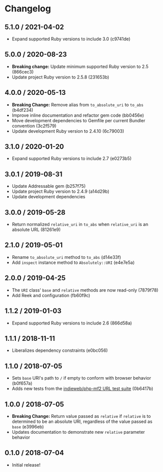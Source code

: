 # Changelog

## 5.1.0 / 2021-04-02

- Expand supported Ruby versions to include 3.0 (c9741de)

## 5.0.0 / 2020-08-23

- **Breaking change:** Update minimum supported Ruby version to 2.5 (866cec3)
- Update project Ruby version to 2.5.8 (231653b)

## 4.0.0 / 2020-05-13

- **Breaking Change:** Remove alias from `to_absolute_uri` to `to_abs` (b4df234)
- Improve inline documentation and refactor gem code (bb0456e)
- Move development dependencies to Gemfile per current Bundler convention (3c2f579)
- Update development Ruby version to 2.4.10 (6c79003)

## 3.1.0 / 2020-01-20

- Expand supported Ruby versions to include 2.7 (e0273b5)

## 3.0.1 / 2019-08-31

- Update Addressable gem (b257f75)
- Update project Ruby version to 2.4.9 (a14d29b)
- Update development dependencies

## 3.0.0 / 2019-05-28

- Return normalized `relative_uri` in `to_abs` when `relative_uri` is an absolute URL (81261e9)

## 2.1.0 / 2019-05-01

- Rename `to_absolute_uri` method to `to_abs` (d14e33f)
- Add `inspect` instance method to `Absolutely::URI` (e4e7e5a)

## 2.0.0 / 2019-04-25

- The `URI` class' `base` and `relative` methods are now read-only (7879f78)
- Add Reek and configuration (fb60f9c)

## 1.1.2 / 2019-01-03

- Expand supported Ruby versions to include 2.6 (866d58a)

## 1.1.1 / 2018-11-11

- Liberalizes dependency constraints (e0bc056)

## 1.1.0 / 2018-07-05

- Sets `base` URI's path to `/` if empty to conform with browser behavior (b0f657a)
- Adds new tests from the [indieweb/php-mf2 URL test suite](https://github.com/indieweb/php-mf2/blob/master/tests/Mf2/URLTest.php) (0b6417b)

## 1.0.0 / 2018-07-05

- **Breaking Change:** Return value passed as `relative` if `relative` is to determined to be an absolute URI, regardless of the value passed as `base` (e3996eb)
- Updates documentation to demonstrate new `relative` parameter behavior

## 0.1.0 / 2018-07-04

- Initial release!
